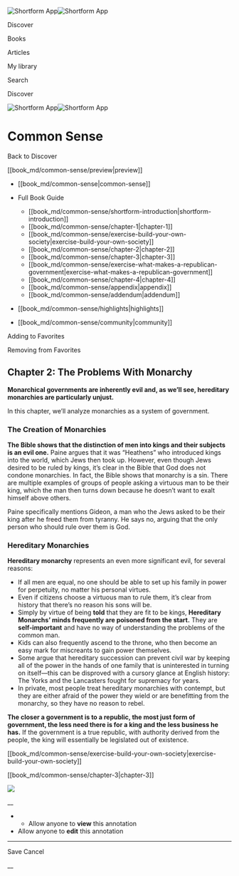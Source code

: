 ![Shortform App](/img/logo.36a2399e.svg)![Shortform App](/img/logo-dark.70c1b072.svg)

Discover

Books

Articles

My library

Search

Discover

![Shortform App](/img/logo.36a2399e.svg)![Shortform App](/img/logo-dark.70c1b072.svg)

# Common Sense

Back to Discover

[[book_md/common-sense/preview|preview]]

  * [[book_md/common-sense|common-sense]]
  * Full Book Guide

    * [[book_md/common-sense/shortform-introduction|shortform-introduction]]
    * [[book_md/common-sense/chapter-1|chapter-1]]
    * [[book_md/common-sense/exercise-build-your-own-society|exercise-build-your-own-society]]
    * [[book_md/common-sense/chapter-2|chapter-2]]
    * [[book_md/common-sense/chapter-3|chapter-3]]
    * [[book_md/common-sense/exercise-what-makes-a-republican-government|exercise-what-makes-a-republican-government]]
    * [[book_md/common-sense/chapter-4|chapter-4]]
    * [[book_md/common-sense/appendix|appendix]]
    * [[book_md/common-sense/addendum|addendum]]
  * [[book_md/common-sense/highlights|highlights]]
  * [[book_md/common-sense/community|community]]



Adding to Favorites 

Removing from Favorites 

## Chapter 2: The Problems With Monarchy

**Monarchical governments are inherently evil and, as we’ll see, hereditary monarchies are particularly unjust.**

In this chapter, we’ll analyze monarchies as a system of government.

### The Creation of Monarchies

**The Bible shows that the distinction of men into kings and their subjects is an evil one.** Paine argues that it was “Heathens” who introduced kings into the world, which Jews then took up. However, even though Jews desired to be ruled by kings, it’s clear in the Bible that God does not condone monarchies. In fact, the Bible shows that monarchy is a sin. There are multiple examples of groups of people asking a virtuous man to be their king, which the man then turns down because he doesn’t want to exalt himself above others.

Paine specifically mentions Gideon, a man who the Jews asked to be their king after he freed them from tyranny. He says no, arguing that the only person who should rule over them is God.

### Hereditary Monarchies

**Hereditary monarchy** represents an even more significant evil, for several reasons:

  * If all men are equal, no one should be able to set up his family in power for perpetuity, no matter his personal virtues.
  * Even if citizens choose a virtuous man to rule them, it’s clear from history that there’s no reason his sons will be.
  * Simply by virtue of being **told** that they are fit to be kings, **Hereditary Monarchs’ minds frequently are poisoned from the start.** They are **self-important** and have no way of understanding the problems of the common man.
  * Kids can also frequently ascend to the throne, who then become an easy mark for miscreants to gain power themselves.
  * Some argue that hereditary succession can prevent civil war by keeping all of the power in the hands of one family that is uninterested in turning on itself—this can be disproved with a cursory glance at English history: The Yorks and the Lancasters fought for supremacy for years.
  * In private, most people treat hereditary monarchies with contempt, but they are either afraid of the power they wield or are benefitting from the monarchy, so they have no reason to rebel.



**The closer a government is to a republic, the most just form of government, the less need there is for a king and the less business he has.** If the government is a true republic, with authority derived from the people, the king will essentially be legislated out of existence.

[[book_md/common-sense/exercise-build-your-own-society|exercise-build-your-own-society]]

[[book_md/common-sense/chapter-3|chapter-3]]

![](https://bat.bing.com/action/0?ti=56018282&Ver=2&mid=5388867f-7758-421e-9ad4-39ad0f8116e6&sid=49fff5b0636c11eeb9c611038afc8668&vid=4a005010636c11ee80c703d4c4a7acd5&vids=0&msclkid=N&pi=0&lg=en-US&sw=800&sh=600&sc=24&nwd=1&tl=Shortform%20%7C%20Book&p=https%3A%2F%2Fwww.shortform.com%2Fapp%2Fbook%2Fcommon-sense%2Fchapter-2&r=&lt=389&evt=pageLoad&sv=1&rn=21150)

__

  *   * Allow anyone to **view** this annotation
  * Allow anyone to **edit** this annotation



* * *

Save Cancel

__



